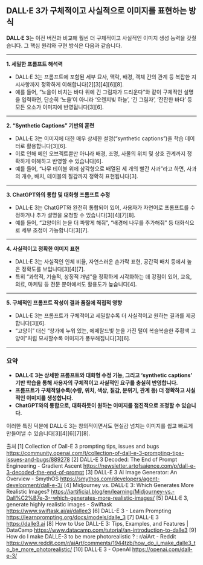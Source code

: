 ## DALL·E 3가 구체적이고 사실적으로 이미지를 표현하는 방식

**DALL·E 3**는 이전 버전과 비교해 훨씬 더 구체적이고 사실적인 이미지 생성 능력을 갖췄습니다. 그 핵심 원리와 구현 방식은 다음과 같습니다.

---

**1. 세밀한 프롬프트 해석력**

- DALL·E 3는 프롬프트에 포함된 세부 묘사, 맥락, 배경, 객체 간의 관계 등 복잡한 지시사항까지 정확하게 이해합니다[2][3][4][6][8].
- 예를 들어, “노을이 비치는 바다 위에 긴 그림자가 드리운다”와 같이 구체적인 설명을 입력하면, 단순히 ‘노을’이 아니라 ‘오렌지빛 하늘’, ‘긴 그림자’, ‘잔잔한 바다’ 등 모든 요소가 이미지에 반영됩니다[3][6].

---

**2. “Synthetic Captions” 기반의 훈련**

- DALL·E 3는 이미지에 대한 매우 상세한 설명(“synthetic captions”)을 학습 데이터로 활용합니다[3][6].
- 이로 인해 메인 오브젝트뿐만 아니라 배경, 조명, 사물의 위치 및 상호 관계까지 정확하게 이해하고 반영할 수 있습니다[6].
- 예를 들어, “나무 테이블 위에 삼각형으로 배열된 세 개의 빨간 사과”라고 하면, 사과의 개수, 배치, 테이블의 질감까지 정확히 표현됩니다[3].

---

**3. ChatGPT와의 통합 및 대화형 프롬프트 수정**

- DALL·E 3는 ChatGPT와 완전히 통합되어 있어, 사용자가 자연어로 프롬프트를 수정하거나 추가 설명을 요청할 수 있습니다[3][4][7][8].
- 예를 들어, “고양이의 눈을 더 파랗게 해줘”, “배경에 나무를 추가해줘” 등 대화식으로 세부 조정이 가능합니다[3][7].

---

**4. 사실적이고 정확한 이미지 표현**

- DALL·E 3는 사실적인 인체 비율, 자연스러운 손가락 표현, 공간적 배치 등에서 높은 정확도를 보입니다[3][4][7].
- 특히 “과학적, 기술적, 상징적 개념”을 정확하게 시각화하는 데 강점이 있어, 교육, 의료, 마케팅 등 전문 분야에서도 활용도가 높습니다[4].

---

**5. 구체적인 프롬프트 작성이 결과 품질에 직접적 영향**

- DALL·E 3는 프롬프트가 구체적이고 세밀할수록 더 사실적이고 원하는 결과를 제공합니다[3][6].
- “고양이” 대신 “창가에 누워 있는, 에메랄드빛 눈을 가진 털이 복슬복슬한 주황색 고양이”처럼 묘사할수록 이미지가 풍부해집니다[3][6].

---

### 요약

- **DALL·E 3는 상세한 프롬프트와 대화형 수정 기능, 그리고 ‘synthetic captions’ 기반 학습을 통해 사용자의 구체적이고 사실적인 요구를 충실히 반영합니다.**
- **프롬프트가 구체적일수록(수량, 위치, 색상, 질감, 분위기, 관계 등) 더 정확하고 사실적인 이미지를 생성합니다.**
- **ChatGPT와의 통합으로, 대화하듯이 원하는 이미지를 점진적으로 조정할 수 있습니다.**

이러한 특징 덕분에 DALL·E 3는 창의적이면서도 현실감 넘치는 이미지를 쉽고 빠르게 만들어낼 수 있습니다[3][4][6][7][8].

출처
[1] Collection of Dall-E 3 prompting tips, issues and bugs https://community.openai.com/t/collection-of-dall-e-3-prompting-tips-issues-and-bugs/889278
[2] DALL-E 3 Decoded: The End of Prompt Engineering - Gradient Ascent https://newsletter.artofsaience.com/p/dall-e-3-decoded-the-end-of-prompt
[3] DALL-E 3 AI Image Generator: An Overview - SmythOS https://smythos.com/developers/agent-development/dall-e-3/
[4] Midjourney vs. DALL·E 3: Which Generates More Realistic Images? https://iartificial.blog/en/learning/Midjourney-vs.-Dall%C2%B7e-3--which-generates-more-realistic-images/
[5] DALL·E 3, generate highly realistic images - Swiftask https://www.swiftask.ai/ai/dallee3
[6] DALL-E 3 - Learn Prompting https://learnprompting.org/docs/models/dalle_3
[7] DALL-E 3 https://dalle3.ai
[8] How to Use DALL-E 3: Tips, Examples, and Features | DataCamp https://www.datacamp.com/tutorial/an-introduction-to-dalle3
[9] How do I make DALLE-3 to be more photorealistic ? : r/aiArt - Reddit https://www.reddit.com/r/aiArt/comments/1944tzb/how_do_i_make_dalle3_to_be_more_photorealistic/
[10] DALL·E 3 - OpenAI https://openai.com/dall-e-3/
